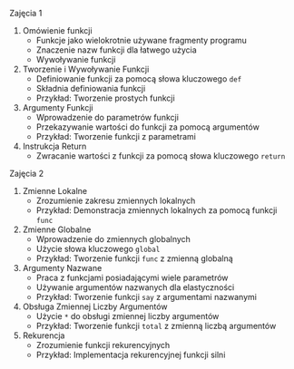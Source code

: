 Zajęcia 1

1. Omówienie funkcji
   * Funkcje jako wielokrotnie używane fragmenty programu
   * Znaczenie nazw funkcji dla łatwego użycia
   * Wywoływanie funkcji
2. Tworzenie i Wywoływanie Funkcji
   * Definiowanie funkcji za pomocą słowa kluczowego `def`
   * Składnia definiowania funkcji
   * Przykład: Tworzenie prostych funkcji
3. Argumenty Funkcji
   * Wprowadzenie do parametrów funkcji
   * Przekazywanie wartości do funkcji za pomocą argumentów
   * Przykład: Tworzenie funkcji z parametrami
4. Instrukcja Return
   * Zwracanie wartości z funkcji za pomocą słowa kluczowego `return`


Zajęcia 2

1. Zmienne Lokalne
   * Zrozumienie zakresu zmiennych lokalnych
   * Przykład: Demonstracja zmiennych lokalnych za pomocą funkcji `func`
2. Zmienne Globalne
   * Wprowadzenie do zmiennych globalnych
   * Użycie słowa kluczowego `global`
   * Przykład: Tworzenie funkcji `func` z zmienną globalną
3. Argumenty Nazwane
   * Praca z funkcjami posiadającymi wiele parametrów
   * Używanie argumentów nazwanych dla elastyczności
   * Przykład: Tworzenie funkcji `say` z argumentami nazwanymi
4. Obsługa Zmiennej Liczby Argumentów
   * Użycie `*` do obsługi zmiennej liczby argumentów
   * Przykład: Tworzenie funkcji `total` z zmienną liczbą argumentów
5. Rekurencja
   * Zrozumienie funkcji rekurencyjnych
   * Przykład: Implementacja rekurencyjnej funkcji silni
